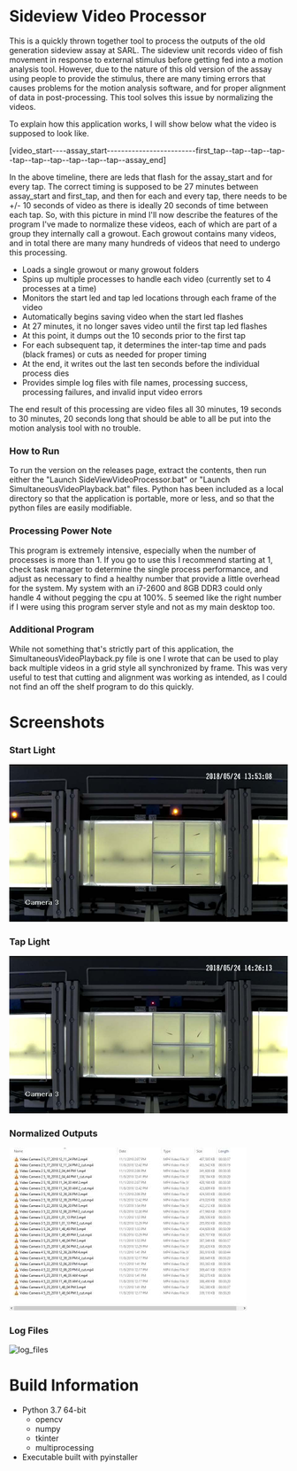 # Sideview Video Processor
This is a quickly thrown together tool to process the outputs of the old generation sideview assay at SARL.
The sideview unit records video of fish movement in response to external stimulus before getting fed into a motion 
analysis tool. However, due to the nature of this old version of the assay using people to provide the stimulus, there
are many timing errors that causes problems for the motion analysis software, and for proper alignment of data in 
post-processing. This tool solves this issue by normalizing the videos.

To explain how this application works, I will show below what the video is supposed to look like.

[video_start----assay_start-------------------------first_tap--tap--tap--tap--tap--tap--tap--tap--tap--tap--assay_end]

In the above timeline, there are leds that flash for the assay_start and for every tap. The correct timing is supposed 
to be 27 minutes between assay_start and first_tap, and then for each and every tap, there needs to be +/- 10 seconds
of video as there is ideally 20 seconds of time between each tap. So, with this picture in mind I'll now describe the 
features of the program I've made to normalize these videos, each of which are part of a group they internally call a 
growout. Each growout contains many videos, and in total there are many many hundreds of videos that need to undergo 
this processing.

* Loads a single growout or many growout folders
* Spins up multiple processes to handle each video (currently set to 4 processes at a time)
* Monitors the start led and tap led locations through each frame of the video
* Automatically begins saving video when the start led flashes
* At 27 minutes, it no longer saves video until the first tap led flashes
* At this point, it dumps out the 10 seconds prior to the first tap 
* For each subsequent tap, it determines the inter-tap time and pads (black frames) or cuts as needed for proper timing
* At the end, it writes out the last ten seconds before the individual process dies
* Provides simple log files with file names, processing success, processing failures, and invalid input video errors

The end result of this processing are video files all 30 minutes, 19 seconds to 30 minutes, 20 seconds long that should
be able to all be put into the motion analysis tool with no trouble.

### How to Run
To run the version on the releases page, extract the contents, then run either the "Launch SideViewVideoProcessor.bat"
or "Launch SimultaneousVideoPlayback.bat" files. Python has been included as a local directory so that the application
is portable, more or less, and so that the python files are easily modifiable.

### Processing Power Note
This program is extremely intensive, especially when the number of processes is more than 1. If you go to use this I 
recommend starting at 1, check task manager to determine the single process performance, and adjust as necessary to 
find a healthy number that provide a little overhead for the system. My system with an i7-2600 and 8GB DDR3 could only 
handle 4 without pegging the cpu at 100%. 5 seemed like the right number if I were using this program server style and 
not as my main desktop too.

### Additional Program
While not something that's strictly part of this application, the SimultaneousVideoPlayback.py file is one I wrote that 
can be used to play back multiple videos in a grid style all synchronized by frame. This was very useful to test that 
cutting and alignment was working as intended, as I could not find an off the shelf program to do this quickly.

# Screenshots
### Start Light
<img src="_screenshots_/start_light.jpg" title="start_light"> 

### Tap Light
<img src="_screenshots_/tap_light.jpg" title="tap_light">

### Normalized Outputs
<img src="_screenshots_/outputs.jpg" title="outputs">  

### Log Files
<img src="_screenshots_/log_files.jpg" title="log_files">

# Build Information
* Python 3.7 64-bit
    * opencv
    * numpy
    * tkinter
    * multiprocessing
* Executable built with pyinstaller